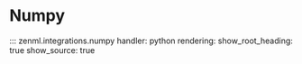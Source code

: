 # Numpy

::: zenml.integrations.numpy
    handler: python
    rendering:
      show_root_heading: true
      show_source: true
